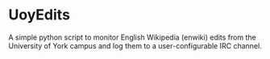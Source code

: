 # UoyEdits
A simple python script to monitor English Wikipedia (enwiki) edits from the University of York campus and log them to a user-configurable IRC channel.  
